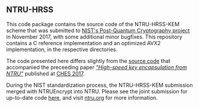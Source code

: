 ## NTRU-HRSS

This code package contains the source code of the NTRU-HRSS-KEM scheme that was submitted to [NIST's Post-Quantum Cryptography project](https://csrc.nist.gov/Projects/Post-Quantum-Cryptography/Round-1-Submissions) in November 2017, with some additional minor bugfixes. This repository contains a C reference implementation and an optimized AVX2 implementation, in the respective directories.

The code presented here differs slightly from the [source code](https://github.com/joostrijneveld/NTRU-KEM) that accompanied the preceeding paper [_"High-speed key encapsulation from NTRU"_](https://eprint.iacr.org/2017/667) published at [CHES 2017](https://ches.iacr.org/2017).

During the NIST standardization process, the NTRU-HRSS-KEM submission merged with NTRUEncrypt into NTRU. Please see the joint submission for up-to-date code [here](https://github.com/jschanck/ntru), and visit [ntru.org](https://ntru.org) for more information.
